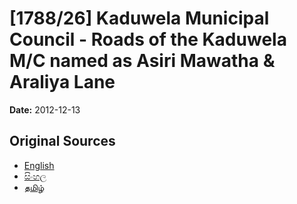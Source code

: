# [1788/26] Kaduwela Municipal Council - Roads of the Kaduwela M/C named as Asiri Mawatha & Araliya Lane

**Date:** 2012-12-13

## Original Sources

- [English](https://documents.gov.lk/view/extra-gazettes/2012/12/1788-26_E.pdf)
- [සිංහල](https://documents.gov.lk/view/extra-gazettes/2012/12/1788-26_S.pdf)
- [தமிழ்](https://documents.gov.lk/view/extra-gazettes/2012/12/1788-26_T.pdf)
